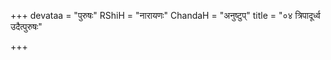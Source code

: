 +++
devataa = "पुरुषः"
RShiH = "नारायणः"
ChandaH = "अनुष्टुप्"
title = "०४ त्रिपादूर्ध्व उदैत्पुरुषः"

+++
